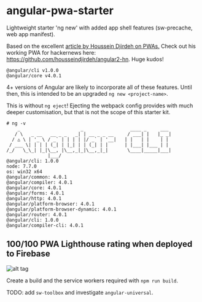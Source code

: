 # angular-pwa-starter
Lightweight starter 'ng new' with added app shell features (sw-precache, web app manifest).

Based on the excellent [article by Houssein Djirdeh on PWAs.](https://houssein.me/progressive-angular-applications) Check out his working PWA for hackernews here: https://github.com/housseindjirdeh/angular2-hn. Huge kudos!

```
@angular/cli v1.0.0
@angular/core v4.0.1
```

4+ versions of Angular are likely to incorporate all of these features. Until then, this is intended to be an upgraded `ng new <project-name>`.

This is without `ng eject`! Ejecting the webpack config provides with much deeper customisation, but that is not the scope of this starter kit.

```
# ng -v
    _                      _                 ____ _     ___
   / \   _ __   __ _ _   _| | __ _ _ __     / ___| |   |_ _|
  / △ \ | '_ \ / _` | | | | |/ _` | '__|   | |   | |    | |
 / ___ \| | | | (_| | |_| | | (_| | |      | |___| |___ | |
/_/   \_\_| |_|\__, |\__,_|_|\__,_|_|       \____|_____|___|
               |___/
@angular/cli: 1.0.0
node: 7.7.0
os: win32 x64
@angular/common: 4.0.1
@angular/compiler: 4.0.1
@angular/core: 4.0.1
@angular/forms: 4.0.1
@angular/http: 4.0.1
@angular/platform-browser: 4.0.1
@angular/platform-browser-dynamic: 4.0.1
@angular/router: 4.0.1
@angular/cli: 1.0.0
@angular/compiler-cli: 4.0.1
```

## 100/100 PWA Lighthouse rating when deployed to Firebase

![alt tag](https://raw.githubusercontent.com/mezoistvan/angular-pwa-starter/master/src/assets/lighthouse/lighthouse.png)

Create a build and the service workers required with `npm run build`.

TODO: add `sw-toolbox` and investigate `angular-universal`.
